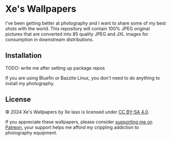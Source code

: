 # Xe's Wallpapers

I've been getting better at photography and I want to share some of my
best shots with the world. This repository will contain 100% JPEG
original pictures that are converted into 85 quality JPEG and JXL
images for consumption in downstream distributions.

## Installation

TODO: write me after setting up package repos

If you are using Bluefin or Bazzite Linux, you don't need to do
anything to install my photography.

## License

© 2024 Xe's Wallpapers by Xe Iaso is licensed under [CC BY-SA
4.0](https://creativecommons.org/licenses/by-sa/4.0/deed.en).

If you appreciate these wallpapers, please consider [supporting me on
Patreon](https://patreon.com/cadey), your support helps me afford my
crippling addiction to photography equipment.
